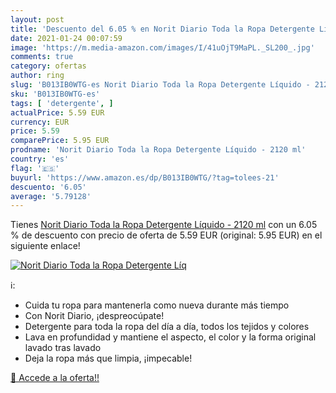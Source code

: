 ```yaml
---
layout: post
title: 'Descuento del 6.05 % en Norit Diario Toda la Ropa Detergente Líq'
date: 2021-01-24 00:07:59
image: 'https://m.media-amazon.com/images/I/41uOjT9MaPL._SL200_.jpg'
comments: true
category: ofertas
author: ring
slug: 'B013IB0WTG-es Norit Diario Toda la Ropa Detergente Líquido - 2120 ml'
sku: 'B013IB0WTG-es'
tags: [ 'detergente', ]
actualPrice: 5.59 EUR
currency: EUR
price: 5.59
comparePrice: 5.95 EUR
prodname: 'Norit Diario Toda la Ropa Detergente Líquido - 2120 ml'
country: 'es'
flag: '🇪🇸'
buyurl: 'https://www.amazon.es/dp/B013IB0WTG/?tag=tolees-21'
descuento: '6.05'
average: '5.79128'
---
```


Tienes [Norit Diario Toda la Ropa Detergente Líquido - 2120 ml](https://www.amazon.es/dp/B013IB0WTG/?tag=tolees-21) con un 6.05 % de descuento con precio de oferta de 5.59 EUR (original: 5.95 EUR) en el siguiente enlace!

[![Norit Diario Toda la Ropa Detergente Líq](https://m.media-amazon.com/images/I/41uOjT9MaPL._SL200_.jpg)](https://www.amazon.es/dp/B013IB0WTG/?tag=tolees-21)

ℹ️:

- Cuida tu ropa para mantenerla como nueva durante más tiempo
- Con Norit Diario, ¡despreocúpate!
- Detergente para toda la ropa del día a día, todos los tejidos y colores
- Lava en profundidad y mantiene el aspecto, el color y la forma original lavado tras lavado
- Deja la ropa más que limpia, ¡impecable!

[🛒 Accede a la oferta!!](https://www.amazon.es/dp/B013IB0WTG/?tag=tolees-21)
